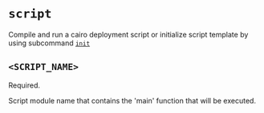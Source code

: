 # `script`
Compile and run a cairo deployment script or initialize script template by using subcommand [`init`](./init.md)

## `<SCRIPT_NAME>`
Required.

Script module name that contains the 'main' function that will be executed.
